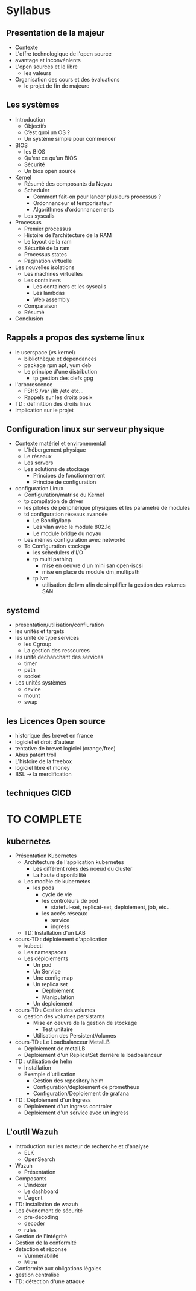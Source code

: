# Syllabus

## Presentation de la majeur

- Contexte
- L'offre technologique de l'open source
- avantage et inconvénients
- L'open sources et le libre
  - les valeurs
- Organisation des cours et des évaluations
  - le projet de fin de majeure

## Les systèmes

- Introduction
  - Objectifs
  - C’est quoi un OS ?
  - Un système simple pour commencer
- BIOS
  - les BIOS 
  - Qu’est ce qu’un BIOS
  - Sécurité
  - Un bios open source
- Kernel
  - Résumé des composants du Noyau
  - Scheduler
    - Comment fait-on pour lancer plusieurs processus ?
    - Ordonnanceur et temporisateur
    - Algorithmes d’ordonnancements
  - Les syscalls
- Processus
  - Premier processus
  - Histoire de l’architecture de la RAM
  - Le layout de la ram
  - Sécurité de la ram
  - Processus states
  - Pagination virtuelle
- Les nouvelles isolations
  - Les machines virtuelles
  - Les containers
    - Les containers et les syscalls
    - Les lambdas
    - Web assembly
  - Comparaison
  - Résumé
- Conclusion

## Rappels a propos des systeme linux

- le userspace (vs kernel)
  - bibliothèque et dépendances
  - package rpm apt, yum deb
  - Le principe d'une distribution
    - tp gestion des clefs gpg
- l'arborescence
  - FSHS /var /lib /etc etc...
  - Rappels sur les droits posix
- TD : definittion des droits linux
- Implication sur le projet
  
## Configuration linux sur serveur physique

- Contexte matériel et environemental
  - L'hébergement physique
  - Le réseaux
  - Les servers
  - Les solutions de stockage
    - Principes de fonctionnement
    - Principe de configuration
- configuration Linux
  - Configuration/matrise du Kernel
  - tp compilation de driver
  - les pilotes de périphérique physiques et les paramètre de modules
  - td configuration réseaux avancée
    - Le Bondig/lacp
    - Les vlan avec le module 802.1q
    - Le module bridge du noyau
  - Les mêmes configuration avec networkd
  - Td Configuration stockage
    - les schedulers d'I/O
    - tp multi pathing
      - mise en oeuvre d'un mini san open-iscsi
      - mise en place du module dm_multipath
    - tp lvm
      - utilisation de lvm afin de simplifier la gestion des volumes SAN

## systemd

- presentation/utilisation/confiuration
- les unités et targets
- les unité de type services
  - les Cgroup
  - La gestion des ressources
- les unité dechanchant des services
  - timer
  - path
  - socket
- Les unités systèmes
  - device
  - mount
  - swap

## les Licences Open source

- historique des brevet en france
- logiciel et droit d'auteur
- tentative de brevet logiciel (orange/free)
- Abus patent troll
- L'histoire de la freebox
- logiciel libre et money
- BSL -> la merdification

## techniques CICD

# TO COMPLETE

## kubernetes

- Présentation Kubernetes
  - Architecture de l'application kubernetes
    - Les différent roles des noeud du cluster
    - La haute disponibilité
  - Les modèle de kubernetes
    - les pods
      - cycle de vie
      - les controleurs de pod
        - stateful-set, replicat-set, deploiement, job, etc..
      - les accès réseaux
        - service
        - ingress
  - TD: Installation d'un LAB
- cours-TD : déploiement d'application
  - kubectl
  - Les namespaces
  - Les déploiements
    - Un pod
    - Un Service
    - Une config map
    - Un replica set
      - Deploiement
      - Manipulation
    - Un deploiement
- cours-TD : Gestion des volumes
  - gestion des volumes persistants
    - Mise en oeuvre de la gestion de stockage
      - Test unitaire
    - Utilisation des PersistentVolumes
- cours-TD : Le Loadbalanceur MetalLB
  - Déploiement de metalLB
  - Déploiement d'un ReplicatSet derrière le loadbalanceur
- TD : utilisation de helm
  - Installation
  - Exemple d'utilisation
    - Gestion des repository helm
    - Configuration/deploiement de prometheus
    - Configuration/Deploiement de grafana
- TD : Déploiement d'un Ingress
  - Déploiement d'un ingress controler
  - Deploiement d'un service avec un ingress

## L'outil Wazuh

- Introduction sur les moteur de recherche et d'analyse
  - ELK
  - OpenSearch
- Wazuh
  - Présentation
- Composants
  - L'indexer
  - Le dashboard
  - L'agent
- TD: installation de wazuh
- Les évènement de sécurité
  - pre-decoding
  - decoder
  - rules
- Gestion de l'intégrité
- Gestion de la conformité
- detection et réponse
  - Vumnerabilité
  - Mitre
- Conformité aux obligations légales
- gestion centralisé
- TD: détection d'une attaque
